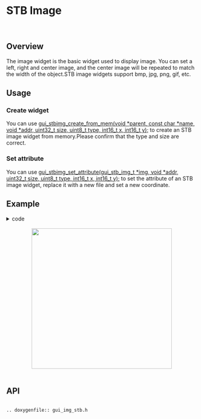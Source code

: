 # STB Image

<br>

## Overview

The image widget is the basic widget used to display image. You can set a left, right and center image, and the center image will be repeated to match the width of the object.STB image widgets support bmp, jpg, png, gif, etc.

## Usage

### Create widget

You can use [gui_stbimg_create_from_mem(void *parent,  const char *name, void *addr, uint32_t size, uint8_t type, int16_t x, int16_t y);](#api) to create an STB image widget from memory.Please confirm that the type and size are correct.

### Set attribute

You can use [gui_stbimg_set_attribute(gui_stb_img_t *img, void *addr, uint32_t size, uint8_t type, int16_t x, int16_t y);](#api) to set the attribute of an STB image widget, replace it with a new file and set a new coordinate.

## Example

<details> <summary>code</summary>

```c
#include "root_image_hongkong/ui_resource.h"
#include <gui_obj.h>
#include <gui_app.h>
#include "gui_img.h"
#include "gui_img_stb.h"

static void app_home_ui_design(gui_app_t *app)
{
    gui_stb_img_t *jpg = gui_stbimg_create_from_mem(&app->screen, "jpg", TEST_JPG, 0x6640, JPEG, 0, 0);
    gui_stb_img_t *png = gui_stbimg_create_from_mem(&app->screen, "png", TEST_PNG, 0x2B00, PNG, 170, 170);
}
```

</details>

<br>

<center><img width= "370" src="https://foruda.gitee.com/images/1703146027234656357/48137b9c_9325830.png" /></center>
<br>

<span id="api">

## API

</span>

```eval_rst

.. doxygenfile:: gui_img_stb.h

```

